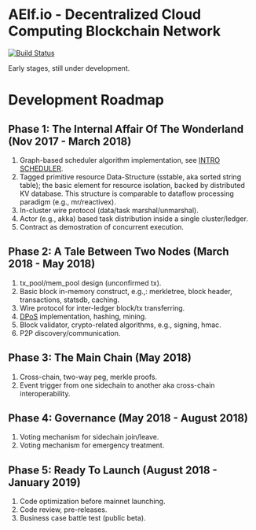 # AElf.io - Decentralized Cloud Computing Blockchain Network
[![Build Status][1]][2] 

[1]: https://travis-ci.org/AElfProject/AElf.svg?branch=master
[2]: https://travis-ci.org/AElfProject/AElf

Early stages, still under development.

# Development Roadmap

## Phase 1: The Internal Affair Of The Wonderland (Nov 2017 - March 2018)

1. Graph-based scheduler algorithm implementation, see [INTRO SCHEDULER](docs/SCHEDULER.md).
2. Tagged primitive resource Data-Structure (sstable, aka sorted string table); the basic element for resource isolation, backed by distributed KV database. This structure is comparable to dataflow processing paradigm (e.g., mr/reactivex).
3. In-cluster wire protocol (data/task marshal/unmarshal).
4. Actor (e.g., akka) based task distribution inside a single cluster/ledger.
5. Contract as demostration of concurrent execution.

## Phase 2: A Tale Between Two Nodes (March 2018 - May 2018)

1. tx_pool/mem_pool design (unconfirmed tx).
2. Basic block in-memory construct, e.g.,: merkletree, block header, transactions, statsdb, caching.
3. Wire protocol for inter-ledger block/tx transferring.
4. [DPoS](docs/CONSENSUS.md) implementation, hashing, mining.
5. Block validator, crypto-related algorithms, e.g., signing, hmac.
6. P2P discovery/communication.

## Phase 3: The Main Chain (May 2018)

1. Cross-chain, two-way peg, merkle proofs.
2. Event trigger from one sidechain to another aka cross-chain interoperability.

## Phase 4: Governance (May 2018 - August 2018)

1. Voting mechanism for sidechain join/leave.
2. Voting mechanism for emergency treatment. 

## Phase 5: Ready To Launch (August 2018 - January 2019)

1. Code optimization before mainnet launching.
2. Code review, pre-releases. 
3. Business case battle test (public beta).
